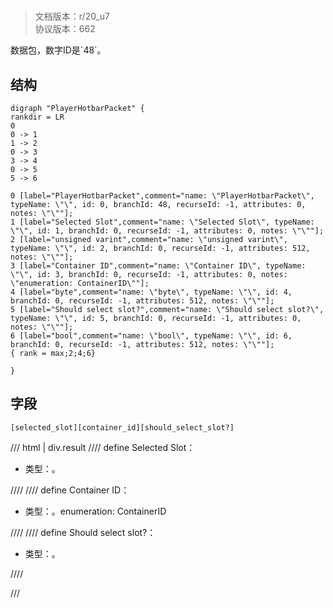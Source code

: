 # <!-- md:samp PlayerHotbarPacket -->

> 文档版本：r/20_u7<br/>协议版本：662

<!-- md:samp PlayerHotbarPacket -->数据包，数字ID是`48`。

## 结构

```viz
digraph "PlayerHotbarPacket" {
rankdir = LR
0
0 -> 1
1 -> 2
0 -> 3
3 -> 4
0 -> 5
5 -> 6

0 [label="PlayerHotbarPacket",comment="name: \"PlayerHotbarPacket\", typeName: \"\", id: 0, branchId: 48, recurseId: -1, attributes: 0, notes: \"\""];
1 [label="Selected Slot",comment="name: \"Selected Slot\", typeName: \"\", id: 1, branchId: 0, recurseId: -1, attributes: 0, notes: \"\""];
2 [label="unsigned varint",comment="name: \"unsigned varint\", typeName: \"\", id: 2, branchId: 0, recurseId: -1, attributes: 512, notes: \"\""];
3 [label="Container ID",comment="name: \"Container ID\", typeName: \"\", id: 3, branchId: 0, recurseId: -1, attributes: 0, notes: \"enumeration: ContainerID\""];
4 [label="byte",comment="name: \"byte\", typeName: \"\", id: 4, branchId: 0, recurseId: -1, attributes: 512, notes: \"\""];
5 [label="Should select slot?",comment="name: \"Should select slot?\", typeName: \"\", id: 5, branchId: 0, recurseId: -1, attributes: 0, notes: \"\""];
6 [label="bool",comment="name: \"bool\", typeName: \"\", id: 6, branchId: 0, recurseId: -1, attributes: 512, notes: \"\""];
{ rank = max;2;4;6}

}

```

## 字段

```title='PlayerHotbarPacket'
[selected_slot][container_id][should_select_slot?]
```

/// html | div.result
//// define
Selected Slot：<!-- md:samp unsigned varint -->

- 类型：<!-- md:samp unsigned varint -->。


////
//// define
Container ID：<!-- md:samp byte -->

- 类型：<!-- md:samp byte -->。enumeration: ContainerID


////
//// define
Should select slot?：<!-- md:samp bool -->

- 类型：<!-- md:samp bool -->。


////

///

